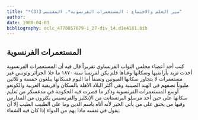 ```yaml
---
title: "*سير العلم والاجتماع : المستعمرات الفرنسوية*. المقتبس 3(3)"
author: 
date: 1908-04-03
bibliography: oclc_4770057679-i_27-div_14.d1e4181.bib
---
```




##  المستعمرات الفرنسوية 


 كتب  أحد  أعضاء مجلس النواب الفرنساوي تقريراً قال فيه أن المستعمرات الفرنسوية أخذت تزيد بأراضيها وسكانها وغناها فلم يكن لفرنسا سنة  ١٨٧٠  ما خلا الجزائر وتونس غير مستعمرات لا يتجاوز سكانها الميونين ونصفاً أما اليوم فسكانها يبلغون  خمسة  و  ثلاثين  مليوناً نصفهم في الهند الصينية وهي أكثر البلاد الآهلة بالسكان وأفريقية الغربية والكونغو أوسع المستعمرات الفرنسوية وذكر ما قصرت فيه الحكومة في مدغسكر من تعليم سكانها على حين أخذ مرسلو البرتستانت من الإنكليز والفرنسيس يكثرون من المدارس وفيها من يحنق على من يأتي الخير لأنه أتاه باسم الدين وما على الطبيب الطيب إلا أن يقول في   نفسه ماذا يهم من الدواء إذا كان فيه الشفاء. 
